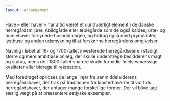 ```yaml
---
layout: arrangement
---
```


Have – eller haver – har altid været et uundværligt element i de danske herregårdsmiljøer. Abildgårde eller æblegårde som de også kaldes, urte- og humlehaver forsynede husholdningen, og  bidrog også med prydplanter, lysthuse og anden udsmykning til at forskønne herregårdens omgivelser. 

Navnlig i løbet af 16- og 1700-tallet investerede herregårdsejere i stadigt større og mere ambitiøse anlæg, der skulle understrege besidderens magt og status, mens de i 1800-tallet snarere skulle formidle følelsesmæssige kvaliteter eller bidrage til rekreation. 

Med foredraget opridses de lange linjer fra senmiddelalderens herregårdshaver, der trak på traditionen fra klosterhaverne til vor tids herregårdshaver, der antager mange forskellige former. Der vil blive lagt særlig vægt på at præsentere østjyske eksempler.
 

